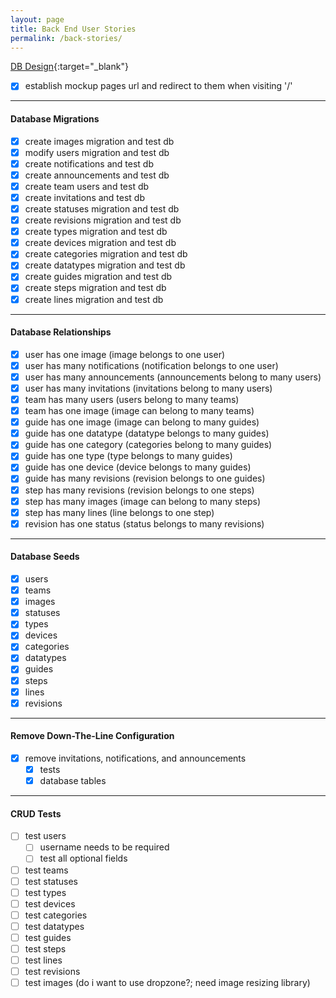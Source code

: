 ```yaml
---
layout: page
title: Back End User Stories
permalink: /back-stories/
---
```


[DB Design](http://dbdesigner.net/designer/schema/89573){:target="_blank"}

- [x] establish mockup pages url and redirect to them when visiting '/'

---

#### Database Migrations
- [x] create images migration and test db
- [x] modify users migration and test db
- [x] create notifications and test db
- [x] create announcements and test db
- [x] create team users and test db
- [x] create invitations and test db
- [x] create statuses migration and test db
- [x] create revisions migration and test db
- [x] create types migration and test db
- [x] create devices migration and test db
- [x] create categories migration and test db
- [x] create datatypes migration and test db
- [x] create guides migration and test db
- [x] create steps migration and test db
- [x] create lines migration and test db

---

#### Database Relationships
- [x] user has one image (image belongs to one user)
- [x] user has many notifications (notification belongs to one user)
- [x] user has many announcements (announcements belong to many users)
- [x] user has many invitations (invitations belong to many users)
- [x] team has many users (users belong to many teams)
- [x] team has one image (image can belong to many teams)
- [x] guide has one image (image can belong to many guides)
- [x] guide has one datatype (datatype belongs to many guides)
- [x] guide has one category (categories belong to many guides)
- [x] guide has one type (type belongs to many guides)
- [x] guide has one device (device belongs to many guides)
- [x] guide has many revisions (revision belongs to one guides)
- [x] step has many revisions (revision belongs to one steps)
- [x] step has many images (image can belong to many steps)
- [x] step has many lines (line belongs to one step)
- [x] revision has one status (status belongs to many revisions)

---

#### Database Seeds

- [x] users
- [x] teams
- [x] images
- [x] statuses
- [x] types
- [x] devices
- [x] categories
- [x] datatypes
- [x] guides
- [x] steps
- [x] lines
- [x] revisions

---

#### Remove Down-The-Line Configuration

- [x] remove invitations, notifications, and announcements
    - [x] tests
    - [x] database tables
    
---

#### CRUD Tests
- [ ] test users
    - [ ] username needs to be required
    - [ ] test all optional fields
- [ ] test teams
- [ ] test statuses
- [ ] test types
- [ ] test devices
- [ ] test categories
- [ ] test datatypes
- [ ] test guides
- [ ] test steps
- [ ] test lines
- [ ] test revisions
- [ ] test images (do i want to use dropzone?; need image resizing library)
